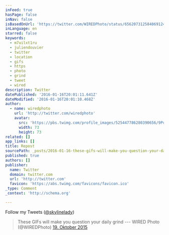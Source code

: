 ```yaml
---
inFeed: true
hasPage: false
inNav: false
isBasedOnUrl: 'https://twitter.com/WIREDPhoto/status/656207312584069124'
inLanguage: en
starred: false
keywords:
  - m7uilxt1ru
  - juliendouvier
  - twitter
  - location
  - gifs
  - https
  - photo
  - grind
  - tweet
  - wired
description: Twitter
datePublished: '2016-01-16T20:01:11.641Z'
dateModified: '2016-01-16T20:01:10.468Z'
author:
  - name: wiredphoto
    url: 'http://twitter.com/wiredphoto'
    avatar:
      src: 'https://pbs.twimg.com/profile_images/525447786280390656/9PuIeue1_bigger.jpeg'
      width: 73
      height: 73
related: []
app_links: []
title: Repost
sourcePath: _posts/2016-01-16-these-gifs-will-make-you-question-your-daily-grind-httpwr.md
published: true
authors: []
publisher:
  name: Twitter
  domain: twitter.com
  url: 'http://twitter.com'
  favicon: 'https://abs.twimg.com/favicons/favicon.ico'
_type: Comment
_context: 'http://schema.org'

---
```

Follow my  Tweets ([@skylinelady][0])

> These GIFs will make you question your daily grind --- WIRED Photo (@WIREDPhoto) [19\. Oktober 2015][1]



[0]: https://twitter.com/skylinelady
[1]: https://twitter.com/WIREDPhoto/status/656207312584069124
